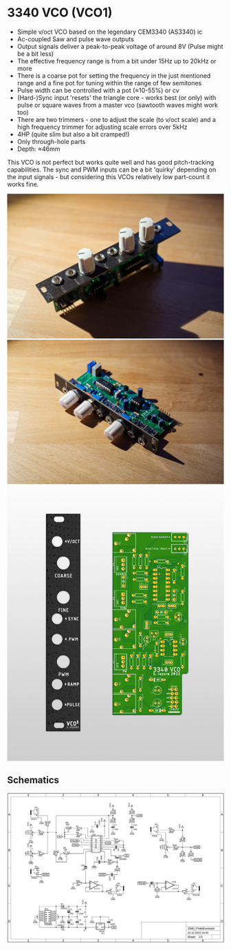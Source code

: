 # 3340 VCO (VCO1)
* Simple v/oct VCO based on the legendary CEM3340 (AS3340) ic
* Ac-coupled Saw and pulse wave outputs
* Output signals deliver a peak-to-peak voltage of around 8V (Pulse might be a bit less)
* The effective frequency range is from a bit under 15Hz up to 20kHz or more
* There is a coarse pot for setting the frequency in the just mentioned range and a fine pot for tuning within the range of few semitones
* Pulse width can be controlled with a pot (≈10-55%) or cv
* (Hard-)Sync input 'resets' the triangle core - works best (or only) with pulse or square waves from a master vco (sawtooth waves might work too)
* There are two trimmers - one to adjust the scale (to v/oct scale) and a high frequency trimmer for adjusting scale errors over 5kHz
* 4HP (quite slim but also a bit cramped!)
* Only through-hole parts
* Depth: ≈46mm

This VCO is not perfect but works quite well and has good pitch-tracking capabilities. The sync and PWM inputs can be a bit 'quirky' depending on the input signals -
but considering this VCOs relatively low part-count it works fine.

![VCO](https://github.com/diysynth/EURORACK-MODULES/blob/main/3340%20VCO%20(4HP)/VCO3340_1.jpg)
![VCO](https://github.com/diysynth/EURORACK-MODULES/blob/main/3340%20VCO%20(4HP)/VCO3340_2.jpg)
![Render](https://github.com/diysynth/EURORACK-MODULES/blob/main/3340%20VCO%20(4HP)/3340_VCO_PanelPcb.png)

## Schematics

![Schematics](https://github.com/diysynth/EURORACK-MODULES/blob/main/3340%20VCO%20(4HP)/3340_VCO_schematic.png)
